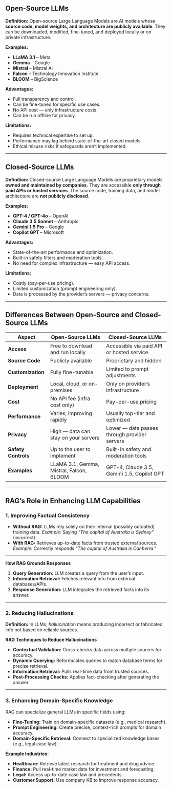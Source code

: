 ## **Open-Source LLMs**

**Definition:**
Open-source Large Language Models are AI models whose **source code, model weights, and architecture are publicly available**. They can be downloaded, modified, fine-tuned, and deployed locally or on private infrastructure.

**Examples:**

* **LLaMA 3.1** – Meta
* **Gemma** – Google
* **Mistral** – Mistral AI
* **Falcon** – Technology Innovation Institute
* **BLOOM** – BigScience

**Advantages:**

* Full transparency and control.
* Can be fine-tuned for specific use cases.
* No API cost — only infrastructure costs.
* Can be run offline for privacy.

**Limitations:**

* Requires technical expertise to set up.
* Performance may lag behind state-of-the-art closed models.
* Ethical misuse risks if safeguards aren’t implemented.

---

## **Closed-Source LLMs**

**Definition:**
Closed-source Large Language Models are proprietary models **owned and maintained by companies**. They are accessible **only through paid APIs or hosted services**. The source code, training data, and model architecture are **not publicly disclosed**.

**Examples:**

* **GPT-4 / GPT-4o** – OpenAI
* **Claude 3.5 Sonnet** – Anthropic
* **Gemini 1.5 Pro** – Google
* **Copilot GPT** – Microsoft

**Advantages:**

* State-of-the-art performance and optimization.
* Built-in safety filters and moderation tools.
* No need for complex infrastructure — easy API access.

**Limitations:**

* Costly (pay-per-use pricing).
* Limited customization (prompt engineering only).
* Data is processed by the provider’s servers — privacy concerns.

---

## **Differences Between Open-Source and Closed-Source LLMs**

| **Aspect**          | **Open-Source LLMs**                     | **Closed-Source LLMs**                       |
| ------------------- | ---------------------------------------- | -------------------------------------------- |
| **Access**          | Free to download and run locally         | Accessible via paid API or hosted service    |
| **Source Code**     | Publicly available                       | Proprietary and hidden                       |
| **Customization**   | Fully fine-tunable                       | Limited to prompt adjustments                |
| **Deployment**      | Local, cloud, or on-premises             | Only on provider’s infrastructure            |
| **Cost**            | No API fee (infra cost only)             | Pay-per-use pricing                          |
| **Performance**     | Varies; improving rapidly                | Usually top-tier and optimized               |
| **Privacy**         | High — data can stay on your servers     | Lower — data passes through provider servers |
| **Safety Controls** | Up to the user to implement              | Built-in safety and moderation tools         |
| **Examples**        | LLaMA 3.1, Gemma, Mistral, Falcon, BLOOM | GPT-4, Claude 3.5, Gemini 1.5, Copilot GPT   |

---

## **RAG’s Role in Enhancing LLM Capabilities**

### **1. Improving Factual Consistency**

* **Without RAG:** LLMs rely solely on their internal (possibly outdated) training data.
  *Example:* Saying *"The capital of Australia is Sydney"* (incorrect).
* **With RAG:** Retrieves up-to-date facts from trusted external sources.
  *Example:* Correctly responds *"The capital of Australia is Canberra."*

---

**How RAG Grounds Responses**

1. **Query Generation:** LLM creates a query from the user’s input.
2. **Information Retrieval:** Fetches relevant info from external databases/APIs.
3. **Response Generation:** LLM integrates the retrieved facts into its answer.

---

### **2. Reducing Hallucinations**

**Definition:**
In LLMs, *hallucination* means producing incorrect or fabricated info not based on reliable sources.

**RAG Techniques to Reduce Hallucinations**

* **Contextual Validation:** Cross-checks data across multiple sources for accuracy.
* **Dynamic Querying:** Reformulates queries to match database terms for precise retrieval.
* **Information Retrieval:** Pulls real-time data from trusted sources.
* **Post-Processing Checks:** Applies fact-checking after generating the answer.

---

### **3. Enhancing Domain-Specific Knowledge**

RAG can specialize general LLMs in specific fields using:

* **Fine-Tuning:** Train on domain-specific datasets (e.g., medical research).
* **Prompt Engineering:** Create precise, context-rich prompts for domain accuracy.
* **Domain-Specific Retrieval:** Connect to specialized knowledge bases (e.g., legal case law).

**Example Industries:**

* **Healthcare:** Retrieve latest research for treatment and drug advice.
* **Finance:** Pull real-time market data for investment and forecasting.
* **Legal:** Access up-to-date case law and precedents.
* **Customer Support:** Use company KB to improve response accuracy.
